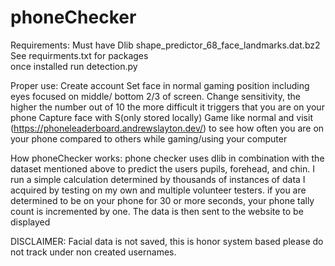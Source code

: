 # phoneChecker


Requirements:
  Must have Dlib shape_predictor_68_face_landmarks.dat.bz2
  See requirments.txt for packages  
  once installed run detection.py


Proper use:
  Create account
  Set face in normal gaming position including eyes focused on middle/ bottom 2/3 of screen.
  Change sensitivity, the higher the number out of 10 the more difficult it triggers that you are on your phone
  Capture face with S(only stored locally)
  Game like normal and visit (https://phoneleaderboard.andrewslayton.dev/) to see how often you are on your phone compared to others while gaming/using your computer


How phoneChecker works:
  phone checker uses dlib in combination with the dataset mentioned above to predict the users pupils, forehead, and chin.
  I run a simple calculation determined by thousands of instances of data I acquired by testing on my own and multiple volunteer testers.
  if you are determined to be on your phone for 30 or more seconds, your phone tally count is incremented by one.
  The data is then sent to the website to be displayed 



DISCLAIMER:
  Facial data is not saved, this is honor system based please do not track under non created usernames.
  
